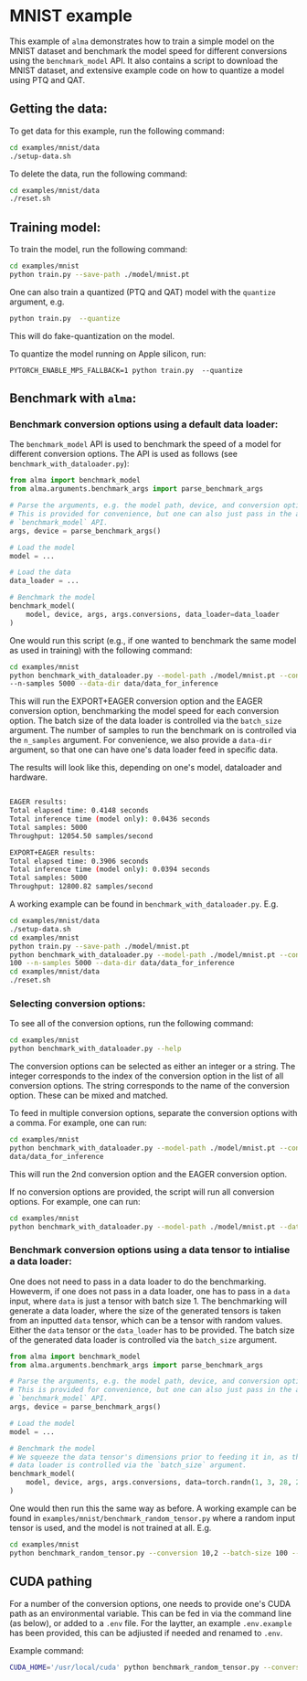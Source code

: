 # MNIST example

This example of `alma` demonstrates how to train a simple model on the MNIST dataset and benchmark
the model speed for different conversions using the `benchmark_model` API.
It also contains a script to download the MNIST dataset, and extensive example code on how to quantize
a model using PTQ and QAT.

## Getting the data:

To get data for this example, run the following command:

```bash
cd examples/mnist/data
./setup-data.sh
```

To delete the data, run the following command:

```bash
cd examples/mnist/data
./reset.sh
```

## Training model:

To train the model, run the following command:

```bash
cd examples/mnist
python train.py --save-path ./model/mnist.pt
```

One can also train a quantized (PTQ and QAT) model with the `quantize` argument, e.g.

```bash
python train.py  --quantize
```

This will do fake-quantization on the model.

To quantize the model running on Apple silicon, run:

```
PYTORCH_ENABLE_MPS_FALLBACK=1 python train.py  --quantize
```

## Benchmark with `alma`:

### Benchmark conversion options using a default data loader:

The `benchmark_model` API is used to benchmark the speed of a model for different conversion options.
The API is used as follows (see `benchmark_with_dataloader.py`):

```python
from alma import benchmark_model
from alma.arguments.benchmark_args import parse_benchmark_args

# Parse the arguments, e.g. the model path, device, and conversion options
# This is provided for convenience, but one can also just pass in the arguments directly to the
# `benchmark_model` API.
args, device = parse_benchmark_args()

# Load the model
model = ...

# Load the data
data_loader = ...

# Benchmark the model
benchmark_model(
    model, device, args, args.conversions, data_loader=data_loader
)
```

One would run this script (e.g., if one wanted to benchmark the same model as used in training)
with the following command:

```bash
cd examples/mnist
python benchmark_with_dataloader.py --model-path ./model/mnist.pt --conversions EAGER,EXPORT+EAGER --batch-size 10
--n-samples 5000 --data-dir data/data_for_inference
```

This will run the EXPORT+EAGER conversion option and the EAGER conversion option, benchmarking the
model speed for each conversion option. The batch size of the data loader is controlled via the
`batch_size` argument. The number of samples to run the benchmark on is controlled via the `n_samples`
argument. For convenience, we also provide a `data-dir` argument, so that one can have one's
data loader feed in specific data.

The results will look like this, depending on one's model, dataloader and hardware.

```bash

EAGER results:
Total elapsed time: 0.4148 seconds
Total inference time (model only): 0.0436 seconds
Total samples: 5000
Throughput: 12054.50 samples/second

EXPORT+EAGER results:
Total elapsed time: 0.3906 seconds
Total inference time (model only): 0.0394 seconds
Total samples: 5000
Throughput: 12800.82 samples/second

```

A working example can be found in `benchmark_with_dataloader.py`.
E.g.

```bash
cd examples/mnist/data
./setup-data.sh
cd examples/mnist
python train.py --save-path ./model/mnist.pt
python benchmark_with_dataloader.py --model-path ./model/mnist.pt --conversion 10,2 --batch-size
100 --n-samples 5000 --data-dir data/data_for_inference
cd examples/mnist/data
./reset.sh
```

### Selecting conversion options:

To see all of the conversion options, run the following command:

```bash
cd examples/mnist
python benchmark_with_dataloader.py --help
```

The conversion options can be selected as either an integer or a string. The integer corresponds to the
index of the conversion option in the list of all conversion options. The string corresponds to the name
of the conversion option. These can be mixed and matched.

To feed in multiple conversion options, separate the conversion options with a comma. For example, one
can run:

```bash
cd examples/mnist
python benchmark_with_dataloader.py --model-path ./model/mnist.pt --conversions 2,EAGER --data-dir 
data/data_for_inference
```

This will run the 2nd conversion option and the EAGER conversion option.

If no conversion options are provided, the script will run all conversion options. For example, one can
run:

```bash
cd examples/mnist
python benchmark_with_dataloader.py --model-path ./model/mnist.pt --data-dir data/data_for_inference
```

### Benchmark conversion options using a data tensor to intialise a data loader:

One does not need to pass in a data loader to do the benchmarking. Howeverm, if one does not pass in a data loader,
one has to pass in a `data` input, where `data` is just a tensor with batch size 1.
The benchmarking will generate a data loader, where the size of the generated tensors is
taken from an inputted `data` tensor, which can be a tensor with random values. Either the `data`
tensor or the `data_loader` has to be provided. The batch size of the generated data loader is
controlled via the `batch_size` argument.

```python
from alma import benchmark_model
from alma.arguments.benchmark_args import parse_benchmark_args

# Parse the arguments, e.g. the model path, device, and conversion options
# This is provided for convenience, but one can also just pass in the arguments directly to the
# `benchmark_model` API.
args, device = parse_benchmark_args()

# Load the model
model = ...

# Benchmark the model
# We squeeze the data tensor's dimensions prior to feeding it in, as the batch size of the generated
# data loader is controlled via the `batch_size` argument.
benchmark_model(
    model, device, args, args.conversions, data=torch.randn(1, 3, 28, 28).squeeze()
)
```

One would then run this the same way as before. A working example can be found in
`examples/mnist/benchmark_random_tensor.py` where a random input tensor is used, and the model is
not trained at all.
E.g.

```bash
cd examples/mnist
python benchmark_random_tensor.py --conversion 10,2 --batch-size 100 --n-samples 5000
```


## CUDA pathing
For a number of the conversion options, one needs to provide one's CUDA path as an environmental
variable. This can be fed in via the command line (as below), or added to a `.env` file. For the 
laytter, an example `.env.example` has been provided, this can be adjiusted if needed and renamed
to `.env`.

Example command:
```bash
CUDA_HOME='/usr/local/cuda' python benchmark_random_tensor.py --conversion 10,2 --batch-size 100 --n-samples 5000
```
